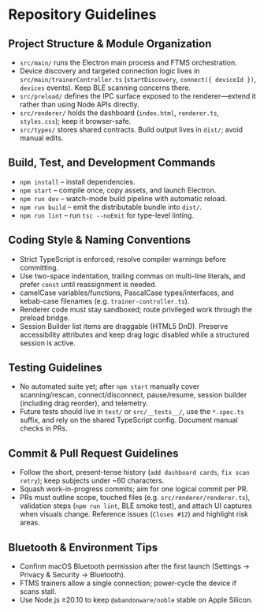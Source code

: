 # Repository Guidelines

## Project Structure & Module Organization
- `src/main/` runs the Electron main process and FTMS orchestration.
- Device discovery and targeted connection logic lives in `src/main/trainerController.ts` (`startDiscovery`, `connect({ deviceId })`, `devices` events). Keep BLE scanning concerns there.
- `src/preload/` defines the IPC surface exposed to the renderer—extend it rather than using Node APIs directly.
- `src/renderer/` holds the dashboard (`index.html`, `renderer.ts`, `styles.css`); keep it browser-safe.
- `src/types/` stores shared contracts. Build output lives in `dist/`; avoid manual edits.

## Build, Test, and Development Commands
- `npm install` – install dependencies.
- `npm start` – compile once, copy assets, and launch Electron.
- `npm run dev` – watch-mode build pipeline with automatic reload.
- `npm run build` – emit the distributable bundle into `dist/`.
- `npm run lint` – run `tsc --noEmit` for type-level linting.

## Coding Style & Naming Conventions
- Strict TypeScript is enforced; resolve compiler warnings before committing.
- Use two-space indentation, trailing commas on multi-line literals, and prefer `const` until reassignment is needed.
- camelCase variables/functions, PascalCase types/interfaces, and kebab-case filenames (e.g. `trainer-controller.ts`).
- Renderer code must stay sandboxed; route privileged work through the preload bridge.
- Session Builder list items are draggable (HTML5 DnD). Preserve accessibility attributes and keep drag logic disabled while a structured session is active.

## Testing Guidelines
- No automated suite yet; after `npm start` manually cover scanning/rescan, connect/disconnect, pause/resume, session builder (including drag reorder), and telemetry.
- Future tests should live in `test/` or `src/__tests__/`, use the `*.spec.ts` suffix, and rely on the shared TypeScript config. Document manual checks in PRs.

## Commit & Pull Request Guidelines
- Follow the short, present-tense history (`add dashboard cards`, `fix scan retry`); keep subjects under ~60 characters.
- Squash work-in-progress commits; aim for one logical commit per PR.
- PRs must outline scope, touched files (e.g. `src/renderer/renderer.ts`), validation steps (`npm run lint`, BLE smoke test), and attach UI captures when visuals change. Reference issues (`Closes #12`) and highlight risk areas.

## Bluetooth & Environment Tips
- Confirm macOS Bluetooth permission after the first launch (Settings → Privacy & Security → Bluetooth).
- FTMS trainers allow a single connection; power-cycle the device if scans stall.
- Use Node.js ≥20.10 to keep `@abandonware/noble` stable on Apple Silicon.
